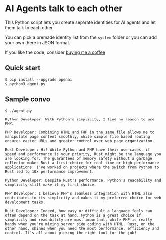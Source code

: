 # AI Agents talk to each other

This Python script lets you create separate identities for AI agents and let them talk to each other.

You can pick a premade identity list from the `system` folder or you can add your own there in JSON format.

If you like the code, consider [buying me a coffee](https://buymeacoffee.com/unconv)

## Quick start

```console
$ pip install --upgrade openai
$ python3 agent.py
```

## Sample convo

```console
$ ./agent.py

Python Developer: With Python's simplicity, I find no reason to use PHP.

PHP Developer: Combining HTML and PHP in the same file allows me to manipulate page content smoothly, while simple file based routing ensures easier URLs and greater control over web page organization.

Rust Developer: Hi! While Python and PHP have their use-cases, if speed and performance is your priority, Rust might be the language you are looking for. The guarantees of memory safety without a garbage collector makes Rust a first choice for real-time or high-performance applications. I've worked on projects where the switch from Python to Rust led to 10x performance improvement.

Python Developer: Despite Rust's performance, Python's readability and simplicity still make it my first choice.

PHP Developer: I believe PHP's seamless integration with HTML also contributes to its simplicity and makes it my preferred choice for web development tasks.

Rust Developer: Indeed, how easy or difficult a language feels can often depend on the task at hand. Python is a great choice if simplicity and readability are most important, while PHP is really handy when you're mixing server side coding with HTML. Rust, on the other hand, shines when you need the most performance, efficiency and control. It's all about picking the right tool for the job!
```
